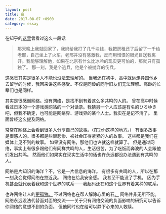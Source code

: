 ```yaml
---
layout: post
title: 夜
date: 2017-08-07 +0900
category: essay
---
```



在知乎的[这里](https://www.zhihu.com/question/34599206/answer/71369947)曾看过这么一段话
>那天晚上我就回家了，我妈给我打了几千块钱，我把房租还了后留了一千给老邢，自己坐上了火车，老邢并没有感激我，反而用憎恨的眼光目送我离开。我能够理解他，如果在北京有什么比冰冷的现实更可怕的，那就只有孤独了。
>那一刻，我是个逃兵，他是个被抛弃的伤兵。

这感觉其实是很多人不能也没法去理解的。
当我还在初中、高中就远走异国他乡去留学的时候，我回来讲这些感受。不仅是同龄的同学旧友们无法理解。高龄的长辈们也是同样。

其实是很感谢网络。没有网络，是找不到有着这么多共鸣的人的。
曾在高中时候看过日本的一个游戏类网站的一个对话录。我猜另一个人应该是有名的ひろゆき吧，但我不确定，也可能是网络界、游戏界的某个人士。我实在是记不清了。
里面曾经这么提及网络。

常常在网络上会看到很多人分享自己的故事。（在2ch这样的地方。）
有很多故事是很感人的。很多都是些很悲惨、被社会压得紧紧的人的故事。
这些都是我们在媒体上见不到的故事。
如果没有网络，那他们也许就这样就算了。
但是通过网络，事实上有很多跟他们有同样共鸣的人，生活很苦，为了吃饭而奔波的人会跟他们发出共鸣。
然而他们如果实在现实生活中的话也许永远都没办法遇到有共鸣的人。

网络是片知识的海洋？不，它是一片信息的海洋。
有很多有共鸣的人，所以在那一刻我会觉得网络在拉近我。
网络在给我安全感。
我甚至不能没了手机。
因为手机甚至就代表着我和这个世界的联系——我起码还在和这个世界有着某种的联系。

也许网络让人的[更](http://www.guokr.com/article/92734/)[孤](http://www.guokr.com/article/91840/)[独](https://www.ted.com/talks/sherry_turkle_alone_together)[。](http://www.guokr.com/article/77438/)
不过网络也在帮人解除心里的石[。](http://www.guokr.com/article/438754/)
网络并非无所不能。网络永远没法代替面对面的交流——关于只有网络交流的负面影响的研究可以告诉你网络的意想不到的负面。
但他同时也在给可以静下心来的人救赎。
